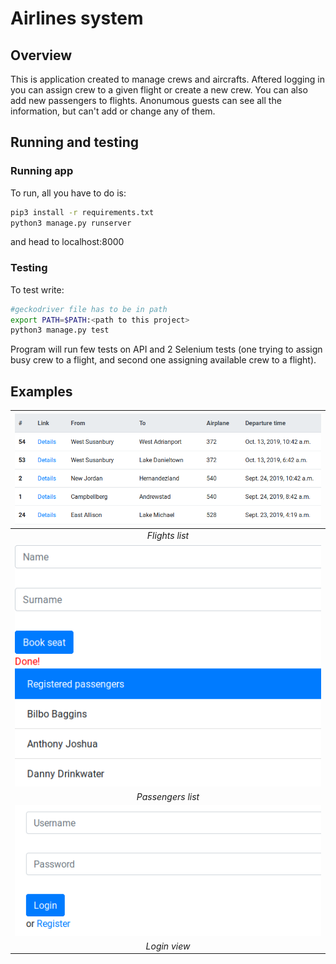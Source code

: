 # Airlines system
## Overview
This is application created to manage crews and aircrafts.
Aftered logging in you can assign crew to a given flight or create a new crew.
You can also add new passengers to flights. Anonumous guests can see all the information,
but can't add or change any of them.
## Running and testing
### Running app
To run, all you have to do is:
```bash
pip3 install -r requirements.txt
python3 manage.py runserver
```
and head to localhost:8000
### Testing
To test write:
```bash
#geckodriver file has to be in path
export PATH=$PATH:<path to this project>
python3 manage.py test
```
Program will run few tests on API and 2 Selenium tests 
(one trying to assign busy crew to a flight, 
and second one assigning available crew to a flight).
## Examples
| ![Flights list](pics/flights.png) |
| :--: |
| *Flights list* |
| ![Passengers list](pics/passengers.png) |
| *Passengers list* |
| ![Login view](pics/login.png) |
| *Login view* |